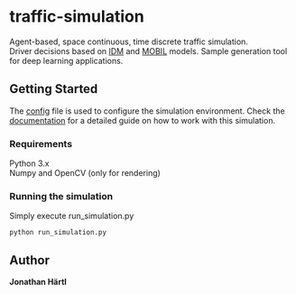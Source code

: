 # traffic-simulation

Agent-based, space continuous, time discrete traffic simulation.  
Driver decisions based on [IDM][1] and [MOBIL][2] models.
Sample generation tool for deep learning applications.

## Getting Started

The [config](config.ini) file is used to configure the simulation environment.
Check the [documentation](doc/documentation.md) for a detailed guide on how to
work with this simulation.

### Requirements

Python 3.x  
Numpy and OpenCV (only for rendering)

### Running the simulation

Simply execute run_simulation.py
```
python run_simulation.py
```
## Author

**Jonathan Härtl**

[1]:https://arxiv.org/abs/cond-mat/0002177
[2]:http://www.mtreiber.de/publications/MOBIL_TRB.pdf
